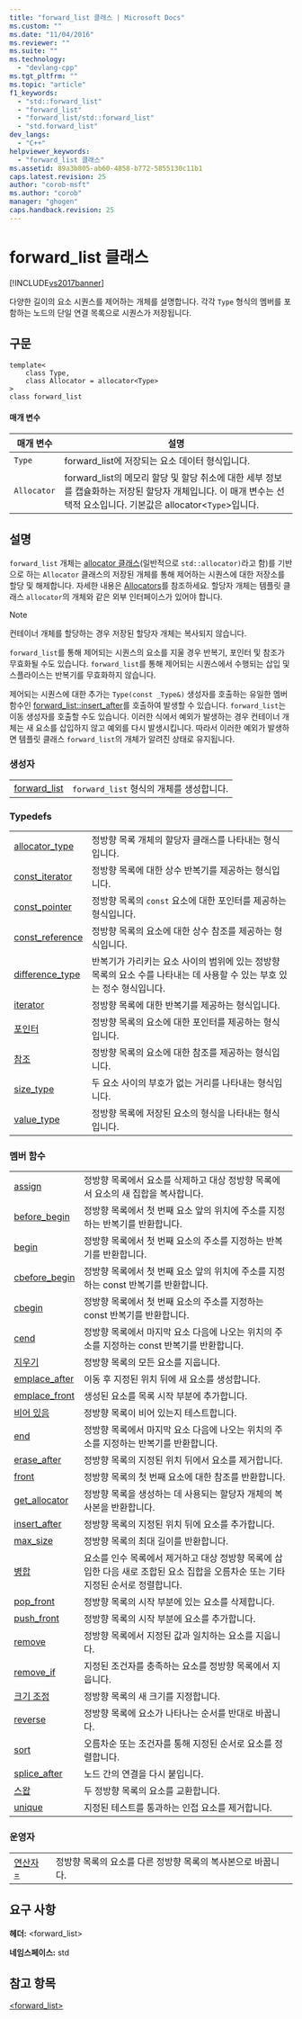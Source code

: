 ```yaml
---
title: "forward_list 클래스 | Microsoft Docs"
ms.custom: ""
ms.date: "11/04/2016"
ms.reviewer: ""
ms.suite: ""
ms.technology: 
  - "devlang-cpp"
ms.tgt_pltfrm: ""
ms.topic: "article"
f1_keywords: 
  - "std::forward_list"
  - "forward_list"
  - "forward_list/std::forward_list"
  - "std.forward_list"
dev_langs: 
  - "C++"
helpviewer_keywords: 
  - "forward_list 클래스"
ms.assetid: 89a3b805-ab60-4858-b772-5855130c11b1
caps.latest.revision: 25
author: "corob-msft"
ms.author: "corob"
manager: "ghogen"
caps.handback.revision: 25
---
```

# forward_list 클래스
[!INCLUDE[vs2017banner](../assembler/inline/includes/vs2017banner.md)]

다양한 길이의 요소 시퀀스를 제어하는 개체를 설명합니다.  각각 `Type` 형식의 멤버를 포함하는 노드의 단일 연결 목록으로 시퀀스가 저장됩니다.  
  
## 구문  
  
```  
template<  
    class Type,   
    class Allocator = allocator<Type>   
>  
class forward_list   
```  
  
#### 매개 변수  
  
|매개 변수|설명|  
|-----------|--------|  
|`Type`|forward\_list에 저장되는 요소 데이터 형식입니다.|  
|`Allocator`|forward\_list의 메모리 할당 및 할당 취소에 대한 세부 정보를 캡슐화하는 저장된 할당자 개체입니다.  이 매개 변수는 선택적 요소입니다.  기본값은 allocator\<`Type`\>입니다.|  
  
## 설명  
 `forward_list` 개체는 [allocator 클래스](../standard-library/allocator-class.md)\(일반적으로 `std::allocator)`라고 함\)를 기반으로 하는 `Allocator` 클래스의 저장된 개체를 통해 제어하는 시퀀스에 대한 저장소를 할당 및 해제합니다.  자세한 내용은 [Allocators](../standard-library/allocators.md)를 참조하세요.  할당자 개체는 템플릿 클래스 `allocator`의 개체와 같은 외부 인터페이스가 있어야 합니다.  
  
> [!NOTE]
>  컨테이너 개체를 할당하는 경우 저장된 할당자 개체는 복사되지 않습니다.  
  
 `forward_list`를 통해 제어되는 시퀀스의 요소를 지울 경우 반복기, 포인터 및 참조가 무효화될 수도 있습니다.  `forward_list`를 통해 제어되는 시퀀스에서 수행되는 삽입 및 스플라이스는 반복기를 무효화하지 않습니다.  
  
 제어되는 시퀀스에 대한 추가는 `Type(const _Type&)` 생성자를 호출하는 유일한 멤버 함수인 [forward\_list::insert\_after](../Topic/forward_list::insert_after.md)를 호출하여 발생할 수 있습니다.  `forward_list`는 이동 생성자를 호출할 수도 있습니다.  이러한 식에서 예외가 발생하는 경우 컨테이너 개체는 새 요소를 삽입하지 않고 예외를 다시 발생시킵니다.  따라서 이러한 예외가 발생하면 템플릿 클래스 `forward_list`의 개체가 알려진 상태로 유지됩니다.  
  
### 생성자  
  
|||  
|-|-|  
|[forward\_list](../Topic/forward_list::forward_list.md)|`forward_list` 형식의 개체를 생성합니다.|  
  
### Typedefs  
  
|||  
|-|-|  
|[allocator\_type](../Topic/forward_list::allocator_type.md)|정방향 목록 개체의 할당자 클래스를 나타내는 형식입니다.|  
|[const\_iterator](../Topic/forward_list::const_iterator.md)|정방향 목록에 대한 상수 반복기를 제공하는 형식입니다.|  
|[const\_pointer](../Topic/forward_list::const_pointer.md)|정방향 목록의 `const` 요소에 대한 포인터를 제공하는 형식입니다.|  
|[const\_reference](../Topic/forward_list::const_reference.md)|정방향 목록의 요소에 대한 상수 참조를 제공하는 형식입니다.|  
|[difference\_type](../Topic/forward_list::difference_type.md)|반복기가 가리키는 요소 사이의 범위에 있는 정방향 목록의 요소 수를 나타내는 데 사용할 수 있는 부호 있는 정수 형식입니다.|  
|[iterator](../Topic/forward_list::iterator.md)|정방향 목록에 대한 반복기를 제공하는 형식입니다.|  
|[포인터](../Topic/forward_list::pointer.md)|정방향 목록의 요소에 대한 포인터를 제공하는 형식입니다.|  
|[참조](../Topic/forward_list::reference.md)|정방향 목록의 요소에 대한 참조를 제공하는 형식입니다.|  
|[size\_type](../Topic/forward_list::size_type.md)|두 요소 사이의 부호가 없는 거리를 나타내는 형식입니다.|  
|[value\_type](../Topic/forward_list::value_type.md)|정방향 목록에 저장된 요소의 형식을 나타내는 형식입니다.|  
  
### 멤버 함수  
  
|||  
|-|-|  
|[assign](../Topic/forward_list::assign.md)|정방향 목록에서 요소를 삭제하고 대상 정방향 목록에서 요소의 새 집합을 복사합니다.|  
|[before\_begin](../Topic/forward_list::before_begin.md)|정방향 목록에서 첫 번째 요소 앞의 위치에 주소를 지정하는 반복기를 반환합니다.|  
|[begin](../Topic/forward_list::begin.md)|정방향 목록에서 첫 번째 요소의 주소를 지정하는 반복기를 반환합니다.|  
|[cbefore\_begin](../Topic/forward_list::cbefore_begin.md)|정방향 목록에서 첫 번째 요소 앞의 위치에 주소를 지정하는 const 반복기를 반환합니다.|  
|[cbegin](../Topic/forward_list::cbegin.md)|정방향 목록에서 첫 번째 요소의 주소를 지정하는 const 반복기를 반환합니다.|  
|[cend](../Topic/forward_list::cend.md)|정방향 목록에서 마지막 요소 다음에 나오는 위치의 주소를 지정하는 const 반복기를 반환합니다.|  
|[지우기](../Topic/forward_list::clear.md)|정방향 목록의 모든 요소를 지웁니다.|  
|[emplace\_after](../Topic/forward_list::emplace_after.md)|이동 후 지정된 위치 뒤에 새 요소를 생성합니다.|  
|[emplace\_front](../Topic/forward_list::emplace_front.md)|생성된 요소를 목록 시작 부분에 추가합니다.|  
|[비어 있음](../Topic/forward_list::empty.md)|정방향 목록이 비어 있는지 테스트합니다.|  
|[end](../Topic/forward_list::end.md)|정방향 목록에서 마지막 요소 다음에 나오는 위치의 주소를 지정하는 반복기를 반환합니다.|  
|[erase\_after](../Topic/forward_list::erase_after.md)|정방향 목록의 지정된 위치 뒤에서 요소를 제거합니다.|  
|[front](../Topic/forward_list::front.md)|정방향 목록의 첫 번째 요소에 대한 참조를 반환합니다.|  
|[get\_allocator](../Topic/forward_list::get_allocator.md)|정방향 목록을 생성하는 데 사용되는 할당자 개체의 복사본을 반환합니다.|  
|[insert\_after](../Topic/forward_list::insert_after.md)|정방향 목록의 지정된 위치 뒤에 요소를 추가합니다.|  
|[max\_size](../Topic/forward_list::max_size.md)|정방향 목록의 최대 길이를 반환합니다.|  
|[병합](../Topic/forward_list::merge.md)|요소를 인수 목록에서 제거하고 대상 정방향 목록에 삽입한 다음 새로 조합된 요소 집합을 오름차순 또는 기타 지정된 순서로 정렬합니다.|  
|[pop\_front](../Topic/forward_list::pop_front.md)|정방향 목록의 시작 부분에 있는 요소를 삭제합니다.|  
|[push\_front](../Topic/forward_list::push_front.md)|정방향 목록의 시작 부분에 요소를 추가합니다.|  
|[remove](../Topic/forward_list::remove.md)|정방향 목록에서 지정된 값과 일치하는 요소를 지웁니다.|  
|[remove\_if](../Topic/forward_list::remove_if.md)|지정된 조건자를 충족하는 요소를 정방향 목록에서 지웁니다.|  
|[크기 조정](../Topic/forward_list::resize.md)|정방향 목록의 새 크기를 지정합니다.|  
|[reverse](../Topic/forward_list::reverse.md)|정방향 목록에 요소가 나타나는 순서를 반대로 바꿉니다.|  
|[sort](../Topic/forward_list::sort.md)|오름차순 또는 조건자를 통해 지정된 순서로 요소를 정렬합니다.|  
|[splice\_after](../Topic/forward_list::splice_after.md)|노드 간의 연결을 다시 붙입니다.|  
|[스왑](../Topic/forward_list::swap.md)|두 정방향 목록의 요소를 교환합니다.|  
|[unique](../Topic/forward_list::unique.md)|지정된 테스트를 통과하는 인접 요소를 제거합니다.|  
  
### 운영자  
  
|||  
|-|-|  
|[연산자 \=](../Topic/forward_list::operator=.md)|정방향 목록의 요소를 다른 정방향 목록의 복사본으로 바꿉니다.|  
  
## 요구 사항  
 **헤더:** \<forward\_list\>  
  
 **네임스페이스:** std  
  
## 참고 항목  
 [\<forward\_list\>](../standard-library/forward-list.md)